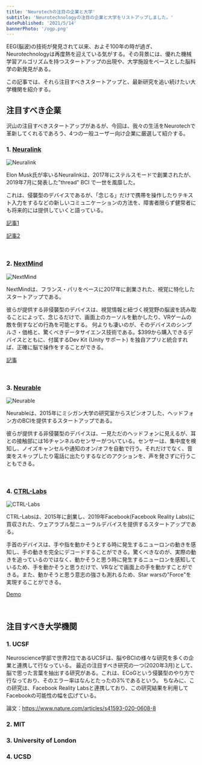 ```yaml
---
title: 'Neurotechの注目の企業と大学'
subtitle: 'Neurotechnologyの注目の企業と大学をリストアップしました。'
datePublished: '2021/5/14'
bannerPhoto: '/ogp.png'
---
```


EEG(脳波)の技術が発見されて以来、およそ100年の時が過ぎ、Neurotechnologyは再度熱を迎えている気がする。その背景には、優れた機械学習アルゴリズムを持つスタートアップの出現や、大学施設をベースとした脳科学の新発見がある。

この記事では、それら注目すべきスタートアップと、最新研究を追い続けたい大学機関を紹介する。

## 注目すべき企業
沢山の注目すべきスタートアップがあるが、今回は、我々の生活をNeurotechで革新してくれるであろう、4つの一般ユーザー向け企業に厳選して紹介する。

### 1. [Neuralink](https://neuralink.com)
![Neuralink](https://img-cdn.tnwcdn.com/image?fit=1280%2C720&url=https%3A%2F%2Fcdn0.tnwcdn.com%2Fwp-content%2Fblogs.dir%2F1%2Ffiles%2F2020%2F09%2Fimage-1-6.png&signature=347c8a4d966a29231cec431cae704d60)

Elon Musk氏が率いるNeuralinkは、2017年にステルスモードで創業されたが、2019年7月に発表した"thread" BCI で一世を風靡した。

これは、侵襲型のデバイスであるが、「念じる」だけで携帯を操作したりテキスト入力をするなどの新しいコミュニケーションの方法を、障害者限らず健常者にも将来的には提供していくと語っている。

[記事1](https://www.theverge.com/2019/7/16/20697123/elon-musk-neuralink-brain-reading-thread-robot)

[記事2](https://jp.techcrunch.com/2021/04/09/2021-04-08-watch-a-monkey-equipped-with-elon-musks-neuralink-device-play-pong-with-its-brain/)


&nbsp;
&nbsp;

### 2.  [NextMind](https://next-mind.com)
![NextMind](https://i.ytimg.com/vi/RR7tHXV14xk/maxresdefault.jpg)

NextMindは、フランス・パリをベースに2017年に創業された、視覚に特化したスタートアップである。

彼らが提供する非侵襲型のデバイスは、視覚情報と紐づく視覚野の脳波を読み取ることによって、念じるだけで、画面上のカーソルを動かしたり、VRゲームの敵を倒すなどの行為を可能とする。
何よりも凄いのが、そのデバイスのシンプルさ・価格と、驚くべきデータサイエンス技術である。$399から購入できるデバイスとともに、付属するDev Kit (Unity サポート) を独自アプリと統合すれば、正確に脳で操作をすることができる。

[記事](https://jp.techcrunch.com/2020/12/22/2020-12-21-nextminds-dev-kit-for-mind-controlled-computing-offers-a-rare-wow-factor-in-tech/)

&nbsp;
&nbsp;

### 3. [Neurable](https://neurable.com)
![Neurable](https://c1.iggcdn.com/indiegogo-media-prod-cld/image/upload/c_fill%2Cf_auto%2Ch_630%2Cw_1200/v1619206517/xw1z6rep5kpzcfexu3rf.jpg)

Neurableは、2015年にミシガン大学の研究室からスピンオフした、ヘッドフォン方のBCIを提供するスタートアップである。

彼らが提供する非侵襲型のデバイスは、一見ただのヘッドフォンに見えるが、耳との接触部には16チャンネルのセンサーがついている。センサーは、集中度を検知し、ノイズキャンセルや通知のオン/オフを自動で行う。それだけでなく、音楽をスキップしたり電話に出たりするなどのアクションを、声を発さずに行うこともできる。

&nbsp;
&nbsp;

### 4. [CTRL-Labs](https://www.ctrl-labs.com/)
![CTRL-Labs](https://www.ctrl-labs.com/wp-content/uploads/2019/09/Family1_Transparent_4k--1024x576.png)

CTRL-Labsは、2015年に創業し、2019年Facebook(Facebook Reality Labs)に買収された、ウェアラブル型ニューラルデバイスを提供するスタートアップである。

手首のデバイスは、手や指を動かそうとする時に発生するニューロンの動きを感知し、手の動きを完全にデコードすることができる。驚くべきなのが、実際の動きを追っているのではなく、動かそうと思う時に発生するニューロンを感知しているため、手を動かそうと思うだけで、VRなどで画面上の手を動かすことができる。また、動かそうと思う意志の強さも測れるため、Star warsの"Force"を実現することができる。


[Demo](https://youtu.be/mPWg6uqnzR8)

&nbsp;
&nbsp;

## 注目すべき大学機関
### 1. UCSF
Neuroscience学部で世界2位であるUCSFは、脳やBCIの様々な研究を多くの企業と連携して行なっている。
最近の注目すべき研究の一つ(2020年3月)として、脳で思った言葉を抽出する研究がある。これは、ECoGという侵襲型のやり方で行なっており、そのエラー率はなんとたったの3%であるという。
ちなみに、この研究は、Facebook Reality Labsと連携しており、この研究結果を利用してFacebookの可能性の幅を広げている。

論文：https://www.nature.com/articles/s41593-020-0608-8

### 2. MIT

### 3. University of London

### 4. UCSD
